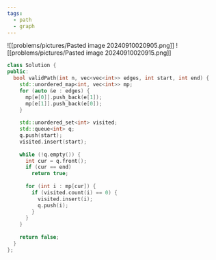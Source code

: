 ```yaml
---
tags:
  - path
  - graph
---
```

![[problems/pictures/Pasted image 20240910020905.png]]
![[problems/pictures/Pasted image 20240910020915.png]]

```c++
class Solution {  
public:  
  bool validPath(int n, vec<vec<int>> edges, int start, int end) {  
    std::unordered_map<int, vec<int>> mp;  
    for (auto &e : edges) {  
      mp[e[0]].push_back(e[1]);  
      mp[e[1]].push_back(e[0]);  
    }  
  
    std::unordered_set<int> visited;  
    std::queue<int> q;  
    q.push(start);  
    visited.insert(start);  
  
    while (!q.empty()) {  
      int cur = q.front();  
      if (cur == end)  
        return true;  
  
      for (int i : mp[cur]) {  
        if (visited.count(i) == 0) {  
          visited.insert(i);  
          q.push(i);  
        }  
      }  
    }  
  
    return false;  
  }  
};
```